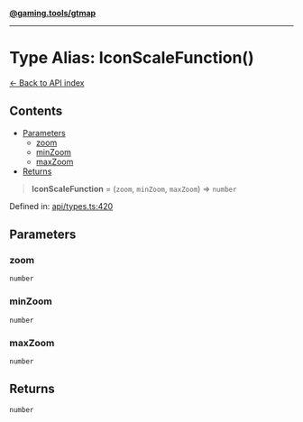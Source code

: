 [**@gaming.tools/gtmap**](README.md)

***

# Type Alias: IconScaleFunction()

[← Back to API index](./README.md)

## Contents

- [Parameters](#parameters)
  - [zoom](#zoom)
  - [minZoom](#minzoom)
  - [maxZoom](#maxzoom)
- [Returns](#returns)

> **IconScaleFunction** = (`zoom`, `minZoom`, `maxZoom`) => `number`

Defined in: [api/types.ts:420](https://github.com/gamingtools/gt-map/blob/37582d0663306e25f7b67e6e3ae4390bd14c21af/packages/gtmap/src/api/types.ts#L420)

## Parameters

### zoom

`number`

### minZoom

`number`

### maxZoom

`number`

## Returns

`number`
